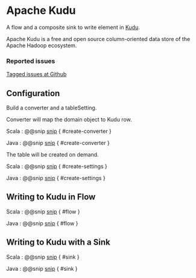 # Apache Kudu

A flow and a composite sink to write element in [Kudu](http://kudu.apache.org).

Apache Kudu is a free and open source column-oriented data store of the Apache Hadoop ecosystem.

### Reported issues

[Tagged issues at Github](https://github.com/akka/alpakka/labels/p%3Akudu)

## Configuration

Build a converter and a tableSetting.

Converter will map the domain object to Kudu row.

Scala
:   @@snip [snip](/kudu/src/test/scala/docs/scaladsl/KuduTableSpec.scala) { #create-converter }

Java
:   @@snip [snip](/kudu/src/test/java/docs/javadsl/KuduTableTest.java) { #create-converter }

The table will be created on demand.

Scala
:   @@snip [snip](/kudu/src/test/scala/docs/scaladsl/KuduTableSpec.scala) { #create-settings }

Java
:   @@snip [snip](/kudu/src/test/java/docs/javadsl/KuduTableTest.java) { #create-settings }


## Writing to Kudu in Flow

Scala
: @@snip [snip](/kudu/src/test/scala/docs/scaladsl/KuduTableSpec.scala) { #flow }

Java
: @@snip [snip](/kudu/src/test/java/docs/javadsl/KuduTableTest.java) { #flow }


## Writing to Kudu with a Sink

Scala
: @@snip [snip](/kudu/src/test/scala/docs/scaladsl/KuduTableSpec.scala) { #sink }

Java
: @@snip [snip](/kudu/src/test/java/docs/javadsl/KuduTableTest.java) { #sink }
